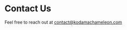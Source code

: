 # Contact Us
Feel free to reach out at [contact@kodamachameleon.com](emailto:contact@kodamachameleon.com)